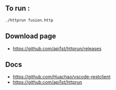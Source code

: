 
## To run :

```bash
./httprun fusion.http
```

## Download page

- https://github.com/api1st/httprun/releases

## Docs

- https://github.com/Huachao/vscode-restclient
- https://github.com/api1st/httprun